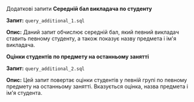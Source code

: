 Додаткові запити
**Середній бал викладача по студенту** 

**Запит:** `query_additional_1.sql`

**Опис:** Даний запит обчислює середній бал, який певний викладач ставить певному студенту, а також показує назву предмета і ім'я викладача.

 **Оцінки студентів по предмету на останньому занятті** 

**Запит:** `query_additional_2.sql`

**Опис:** Цей запит повертає оцінки студентів у певній групі по певному предмету на останньому занятті. Вказується оцінка, назва предмета і ім'я студента.

